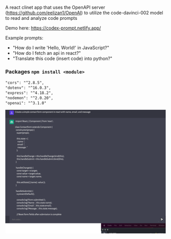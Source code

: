 A react clinet app that uses the OpenAPI server (https://github.com/eelizan1/OpenAI) to utilize the code-davinci-002
model to read and analyze code prompts

Demo here: https://codex-prompt.netlify.app/

Example prompts: 
- "How do I write 'Hello, World!' in JavaScript?" 
- "How do I fetch an api in react?"
- "Translate this code (insert code) into python?" 


### Packages `npm install <module>`

    "cors": "^2.8.5",
    "dotenv": "^16.0.3",
    "express": "^4.18.2",
    "nodemon": "^2.0.20",
    "openai": "^3.1.0"

![Alt text](/images/demo.png "Home Page")
